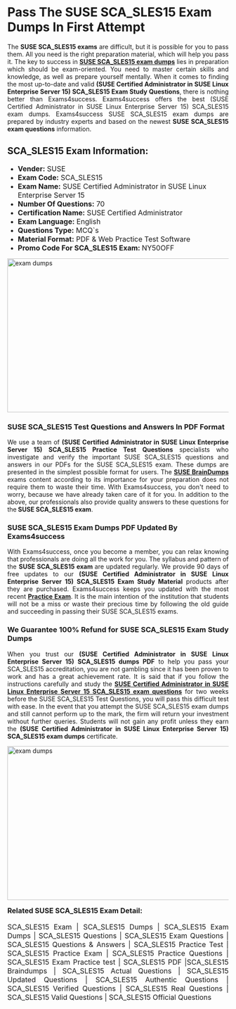 <h1><strong><strong>Pass The SUSE SCA_SLES15 Exam Dumps In First Attempt</strong></strong></h1> <p style="text-align:justify">The <strong>SUSE SCA_SLES15 exams</strong> are difficult, but it is possible for you to pass them. All you need is the right preparation material, which will help you pass it. The key to success in <a href="https://www.exams4success.com/suse/sca_sles15-pdf-exam-dumps"><strong>SUSE SCA_SLES15 exam dumps</strong></a> lies in preparation which should be exam-oriented. You need to master certain skills and knowledge, as well as prepare yourself mentally. When it comes to finding the most up-to-date and valid <strong>(SUSE Certified Administrator in SUSE Linux Enterprise Server 15) SCA_SLES15 Exam Study Questions</strong>, there is nothing better than Exams4success. Exams4success offers the best (SUSE Certified Administrator in SUSE Linux Enterprise Server 15) SCA_SLES15 exam dumps. Exams4success SUSE SCA_SLES15 exam dumps are prepared by industry experts and based on the newest <strong>SUSE SCA_SLES15 exam questions</strong> information.</p> <h2><strong><strong>SCA_SLES15 Exam Information:</strong></strong></h2> <ul> <li><span style="font-size:16px"><strong>Vender:</strong> SUSE</span></li> <li><span style="font-size:16px"><strong>Exam Code:</strong> SCA_SLES15</span></li> <li><span style="font-size:16px"><strong>Exam Name:</strong> SUSE Certified Administrator in SUSE Linux Enterprise Server 15</span></li> <li><span style="font-size:16px"><strong>Number Of Questions:</strong> 70</span></li> <li><span style="font-size:16px"><strong>Certification Name:</strong> SUSE Certified Administrator</span></li> <li><span style="font-size:16px"><strong>Exam Language:</strong> English</span></li> <li><span style="font-size:16px"><strong>Questions Type:</strong> MCQ`s</span></li> <li><span style="font-size:16px"><strong>Material Format:</strong> PDF & Web Practice Test Software</span></li> <li><span style="font-size:16px"><strong>Promo Code For SCA_SLES15 Exam: </strong>NY50OFF</span></li> </ul> <p><a href="https://www.exams4success.com/suse/sca_sles15-pdf-exam-dumps" rel="no-follow"><img alt="exam dumps" src="https://www.certcollections.com/uploads/content/infrist1.png" style="height:350px; width:750px" /></a></p> <h3><strong>SUSE SCA_SLES15 Test Questions and Answers In PDF Format</strong></h3> <p style="text-align:justify">We use a team of <strong>(SUSE Certified Administrator in SUSE Linux Enterprise Server 15) SCA_SLES15 Practice Test Questions</strong> specialists who investigate and verify the important SUSE SCA_SLES15 questions and answers in our PDFs for the SUSE SCA_SLES15 exam. These dumps are presented in the simplest possible format for users. The <a href="https://www.exams4success.com/suse-exam-dumps"><strong>SUSE BrainDumps</strong></a> exams content according to its importance for your preparation does not require them to waste their time. With Exams4success, you don't need to worry, because we have already taken care of it for you. In addition to the above, our professionals also provide quality answers to these questions for the<strong> SUSE SCA_SLES15 exam</strong>.</p> <h3><strong> SUSE SCA_SLES15 Exam Dumps PDF Updated By Exams4success</strong></h3> <p style="text-align:justify">With Exams4success, once you become a member, you can relax knowing that professionals are doing all the work for you. The syllabus and pattern of the <strong>SUSE SCA_SLES15 exam </strong>are updated regularly. We provide 90 days of free updates to our <strong>(SUSE Certified Administrator in SUSE Linux Enterprise Server 15) SCA_SLES15 Exam Study Material</strong> products after they are purchased. Exams4success keeps you updated with the most recent <a href="https://www.exams4success.com/"><strong>Practice Exam</strong></a>. It is the main intention of the institution that students will not be a miss or waste their precious time by following the old guide and succeeding in passing their SUSE SCA_SLES15 exams.</p> <h3 style="text-align:justify"><strong>We Guarantee 100% Refund for SUSE SCA_SLES15 Exam Study Dumps</strong></h3> <p style="text-align:justify">When you trust our <strong>(SUSE Certified Administrator in SUSE Linux Enterprise Server 15) SCA_SLES15 dumps PDF</strong> to help you pass your SCA_SLES15 accreditation, you are not gambling since it has been proven to work and has a great achievement rate. It is said that if you follow the instructions carefully and study the <a href="https://www.exams4success.com/suse/sca_sles15-pdf-exam-dumps"><strong>SUSE Certified Administrator in SUSE Linux Enterprise Server 15 SCA_SLES15 exam questions</strong></a> for two weeks before the SUSE SCA_SLES15 Test Questions, you will pass this difficult test with ease. In the event that you attempt the SUSE SCA_SLES15 exam dumps and still cannot perform up to the mark, the firm will return your investment without further queries. Students will not gain any profit unless they earn the <strong>(SUSE Certified Administrator in SUSE Linux Enterprise Server 15) SCA_SLES15 exam dumps</strong> certificate.</p> <p style="text-align:justify"><a href="https://www.exams4success.com/suse/sca_sles15-pdf-exam-dumps" rel="no-follow"><img alt="exam dumps" src="https://www.certcollections.com/uploads/content/free_demo1.png" style="height:350px; width:750px" /></a></p> <p style="text-align:justify"><span style="font-size:16px"><strong>Related SUSE SCA_SLES15 Exam Detail:</strong></span><br /> <br /> <span style="font-size:16px">SCA_SLES15 Exam | SCA_SLES15 Dumps | SCA_SLES15 Exam Dumps | SCA_SLES15 Questions | SCA_SLES15 Exam Questions | SCA_SLES15 Questions & Answers | SCA_SLES15 Practice Test | SCA_SLES15 Practice Exam | SCA_SLES15 Practice Questions | SCA_SLES15 Exam Practice test | SCA_SLES15 PDF |SCA_SLES15 Braindumps | SCA_SLES15 Actual Questions | SCA_SLES15 Updated Questions | SCA_SLES15 Authentic Questions | SCA_SLES15 Verified Questions | SCA_SLES15 Real Questions | SCA_SLES15 Valid Questions | SCA_SLES15 Official Questions</span></p>
